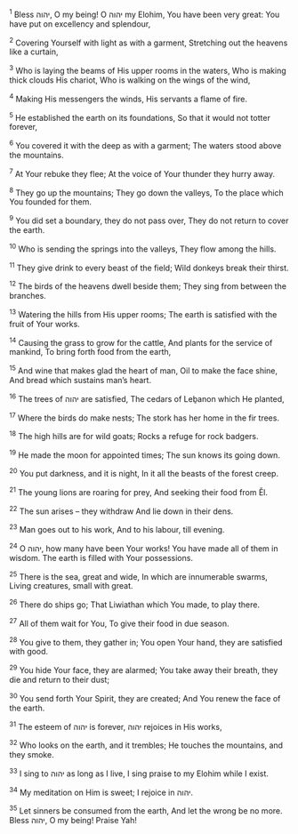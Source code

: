 <sup>1</sup> Bless יהוה, O my being! O יהוה my Elohim, You have been very great: You have put on excellency and splendour,

<sup>2</sup> Covering Yourself with light as with a garment, Stretching out the heavens like a curtain,

<sup>3</sup> Who is laying the beams of His upper rooms in the waters, Who is making thick clouds His chariot, Who is walking on the wings of the wind,

<sup>4</sup> Making His messengers the winds, His servants a flame of fire.

<sup>5</sup> He established the earth on its foundations, So that it would not totter forever,

<sup>6</sup> You covered it with the deep as with a garment; The waters stood above the mountains.

<sup>7</sup> At Your rebuke they flee; At the voice of Your thunder they hurry away.

<sup>8</sup> They go up the mountains; They go down the valleys, To the place which You founded for them.

<sup>9</sup> You did set a boundary, they do not pass over, They do not return to cover the earth.

<sup>10</sup> Who is sending the springs into the valleys, They flow among the hills.

<sup>11</sup> They give drink to every beast of the field; Wild donkeys break their thirst.

<sup>12</sup> The birds of the heavens dwell beside them; They sing from between the branches.

<sup>13</sup> Watering the hills from His upper rooms; The earth is satisfied with the fruit of Your works.

<sup>14</sup> Causing the grass to grow for the cattle, And plants for the service of mankind, To bring forth food from the earth,

<sup>15</sup> And wine that makes glad the heart of man, Oil to make the face shine, And bread which sustains man’s heart.

<sup>16</sup> The trees of יהוה are satisfied, The cedars of Leḇanon which He planted,

<sup>17</sup> Where the birds do make nests; The stork has her home in the fir trees.

<sup>18</sup> The high hills are for wild goats; Rocks a refuge for rock badgers.

<sup>19</sup> He made the moon for appointed times; The sun knows its going down.

<sup>20</sup> You put darkness, and it is night, In it all the beasts of the forest creep.

<sup>21</sup> The young lions are roaring for prey, And seeking their food from Ĕl.

<sup>22</sup> The sun arises – they withdraw And lie down in their dens.

<sup>23</sup> Man goes out to his work, And to his labour, till evening.

<sup>24</sup> O יהוה, how many have been Your works! You have made all of them in wisdom. The earth is filled with Your possessions.

<sup>25</sup> There is the sea, great and wide, In which are innumerable swarms, Living creatures, small with great.

<sup>26</sup> There do ships go; That Liwiathan which You made, to play there.

<sup>27</sup> All of them wait for You, To give their food in due season.

<sup>28</sup> You give to them, they gather in; You open Your hand, they are satisfied with good.

<sup>29</sup> You hide Your face, they are alarmed; You take away their breath, they die and return to their dust;

<sup>30</sup> You send forth Your Spirit, they are created; And You renew the face of the earth.

<sup>31</sup> The esteem of יהוה is forever, יהוה rejoices in His works,

<sup>32</sup> Who looks on the earth, and it trembles; He touches the mountains, and they smoke.

<sup>33</sup> I sing to יהוה as long as I live, I sing praise to my Elohim while I exist.

<sup>34</sup> My meditation on Him is sweet; I rejoice in יהוה.

<sup>35</sup> Let sinners be consumed from the earth, And let the wrong be no more. Bless יהוה, O my being! Praise Yah!

